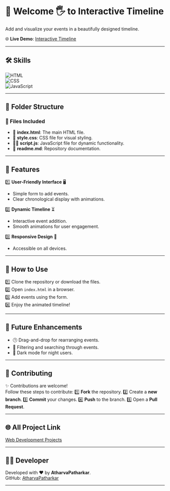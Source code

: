 # 🧮 Welcome 🖐 to Interactive Timeline

Add and visualize your events in a beautifully designed timeline.

🌐 **Live Demo**: [Interactive Timeline](https://atharvapatharkar.github.io/web-development-projects/Interactive%20Timeline/index.html) 

---

## 🛠️ Skills
![HTML](https://img.shields.io/badge/html5%20-%23E34F26.svg?&style=for-the-badge&logo=html5&logoColor=white)  
![CSS](https://img.shields.io/badge/css3%20-%231572B6.svg?&style=for-the-badge&logo=css3&logoColor=white)  
![JavaScript](https://img.shields.io/badge/javascript%20-%23323330.svg?&style=for-the-badge&logo=javascript&logoColor=%23F7DF1E)

---

## 📂 Folder Structure

### 🔸 Files Included
- 📄 **index.html**: The main HTML file.
- 🎨 **style.css**: CSS file for visual styling.
- 🧑‍💻 **script.js**: JavaScript file for dynamic functionality.
- 📄 **readme.md**: Repository documentation.

---

## 🌟 Features

1️⃣ **User-Friendly Interface** 🖥️  
   - Simple form to add events.  
   - Clear chronological display with animations.  

2️⃣ **Dynamic Timeline** ⏳  
   - Interactive event addition.  
   - Smooth animations for user engagement.  

3️⃣ **Responsive Design** 📱  
   - Accessible on all devices.  

---

## 🚀 How to Use

1️⃣ Clone the repository or download the files.  
2️⃣ Open `index.html` in a browser.  
3️⃣ Add events using the form.  
4️⃣ Enjoy the animated timeline!  

---

## 🔮 Future Enhancements

- 🕒 Drag-and-drop for rearranging events.  
- 📅 Filtering and searching through events.  
- 🌙 Dark mode for night users.  

---


## 🤝 Contributing

✨ Contributions are welcome!  
Follow these steps to contribute:
1️⃣ **Fork** the repository.
2️⃣ Create a **new branch**.
3️⃣ **Commit** your changes.
4️⃣ **Push** to the branch.
5️⃣ Open a **Pull Request**.

---

## 🌐 All Project Link

[Web Development Projects](https://atharvapatharkar.github.io/web-development-projects/)

---

## 🧑‍💻 Developer

Developed with ❤️ by **AtharvaPatharkar**.  
GitHub: [AtharvaPatharkar](https://github.com/AtharvaPatharkar)

---